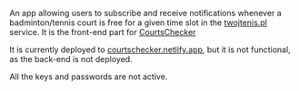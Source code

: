 An app allowing users to subscribe and receive notifications whenever a badminton/tennis court is free for a given time slot in the [twojtenis.pl](https://twojtenis.pl) service.
It is the front-end part for [CourtsChecker](https://github.com/brestmoor/CourtsChecker)

It is currently deployed to [courtschecker.netlify.app](https://courtschecker.netlify.app), but it is not functional, as the back-end is not deployed.

All the keys and passwords are not active.
